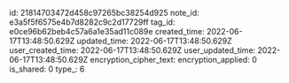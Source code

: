 id: 21814703472d458c97265bc38254d925
note_id: e3a5f5f6575e4b7d8282c9c2d17729ff
tag_id: e0ce96b62beb4c57a6a1e35ad11c089e
created_time: 2022-06-17T13:48:50.629Z
updated_time: 2022-06-17T13:48:50.629Z
user_created_time: 2022-06-17T13:48:50.629Z
user_updated_time: 2022-06-17T13:48:50.629Z
encryption_cipher_text: 
encryption_applied: 0
is_shared: 0
type_: 6